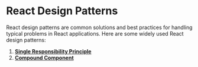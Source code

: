 # React Design Patterns

React design patterns are common solutions and best practices for handling typical problems in React applications. Here are some widely used React design patterns:

1. [**Single Responsibility Principle**](/src/single-responsibility-principle/)
2. [**Compound Component**](/src/compound-component/)

